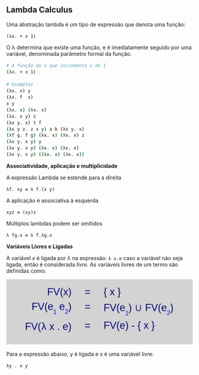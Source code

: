 ## Lambda Calculus

Uma abstração lambda é um tipo de expressão que denota uma função:

```
(λx. + x 1)
```

O λ determina que existe uma função, e é imediatamente seguido por uma variável, denominada parâmetro formal da função.

```bash
# A função de x que incrementa x de 1
(λx. + x 1)

# Examples
(λx. x) y
(λx. f  x)
x y
(λx. x) (λx. x)
(λx. x y) z
(λx y. x) t f
(λx y z. z x y) a b (λx y. x)
(λf g. f g) (λx. x) (λx. x) z
(λx y. x y) y
(λx y. x y) (λx. x) (λx. x)
(λx y. x y) ((λx. x) (λx. x))
```

**Associatividade, aplicação e multiplicidade**

A expressão Lambda se estende para a direita
```
λf. xy ≡ λ f.(x y)
```

A aplicação é associativa à esquerda 
```
xyz ≡ (xy)z
```

Múltiplos lambdas podem ser omitidos 
```
λ fg.x ≡ λ f.λg.x
```
 
**Variáveis Livres e Ligadas**

A variável *x* é ligada por *λ* na expressão: `λ x.e` caso a variável não seja ligada, então é considerada *livre*. As variáveis livres de um termo são definidas como:

![livre-atada](lambda-livre-atada.png)

Para a expressão abaixo, y é ligada e x é uma variável livre:

```
λy . x y
```